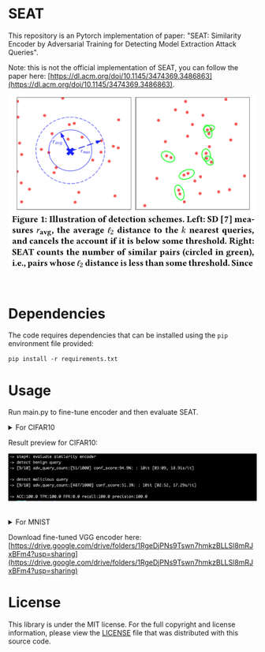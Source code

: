 
# SEAT

This repository is an Pytorch implementation of paper: "SEAT: Similarity Encoder by Adversarial Training for Detecting Model Extraction Attack Queries".


Note: this is not the official implementation of SEAT, you can follow the paper here: [https://dl.acm.org/doi/10.1145/3474369.3486863](https://dl.acm.org/doi/10.1145/3474369.3486863).


![Illustration of detection schemes of SEAT.](https://raw.githubusercontent.com/grasses/SEAT/master/exp/figure1.png)

<br>

# Dependencies

The code requires dependencies that can be installed using the `pip` environment file provided:
```
pip install -r requirements.txt
```

# Usage

Run main.py to fine-tune encoder and then evaluate SEAT.

<details>
<summary>For CIFAR10</summary>

```
python3 main.py --arch vgg16_bn --task cifar10
```
</details>


Result preview for CIFAR10:

![Result for CIFAR10](https://raw.githubusercontent.com/grasses/SEAT/master/exp/figure2.png)

<br>

<details>
<summary>For MNIST</summary>

```
python3 main.py --arch lenet --task mnist
```
</details>


Download fine-tuned VGG encoder here: [https://drive.google.com/drive/folders/1RgeDjPNs9Tswn7hmkzBLLSl8mRJxBFm4?usp=sharing](https://drive.google.com/drive/folders/1RgeDjPNs9Tswn7hmkzBLLSl8mRJxBFm4?usp=sharing)


# License

This library is under the MIT license. 
For the full copyright and license information, please view the [LICENSE](https://raw.githubusercontent.com/grasses/SEAT/master/LICENSE) file that was distributed with this source code.